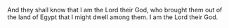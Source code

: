 And they shall know that I am the Lord their God, who brought them out of the land of Egypt that I might dwell among them. I am the Lord their God.
